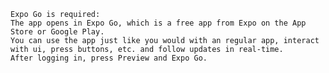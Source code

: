 `Expo Go is required: `
<br>
`The app opens in Expo Go, which is a free app from Expo on the App Store or Google Play.`
<br>
`You can use the app just like you would with an regular app, interact with ui, press buttons, etc. and follow updates in real-time.`
<br>
`After logging in, press Preview and Expo Go.`


